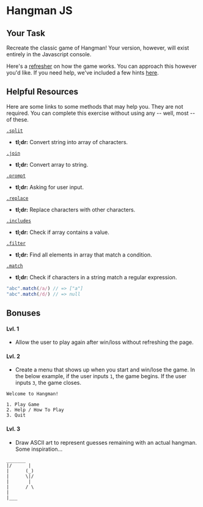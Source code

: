 # Hangman JS

## Your Task

Recreate the classic game of Hangman! Your version, however, will exist entirely in the Javascript console.

Here's a [refresher](https://en.wikipedia.org/wiki/Hangman_(game)) on how the game works. You can approach this however you'd like. If you need help, we've included a few hints [here](https://github.com/ga-wdi-exercises/hangman-lab/blob/master/hints.md).

## Helpful Resources

Here are some links to some methods that may help you. They are not required. You can complete this exercise without using any -- well, most -- of these.

[`.split`](https://developer.mozilla.org/en-US/docs/Web/JavaScript/Reference/Global_Objects/String/split)  
  * **tl;dr:** Convert string into array of characters.

[`.join`](https://developer.mozilla.org/en-US/docs/Web/JavaScript/Reference/Global_Objects/Array/join)
  * **tl;dr:** Convert array to string.

[`.prompt`](https://developer.mozilla.org/en-US/docs/Web/API/Window/prompt)  
  * **tl;dr:** Asking for user input.

[`.replace`](https://developer.mozilla.org/en-US/docs/Web/JavaScript/Reference/Global_Objects/String/replace)  
  * **tl;dr:** Replace characters with other characters.

[`.includes`](https://developer.mozilla.org/en-US/docs/Web/JavaScript/Reference/Global_Objects/Array/filter)  
  * **tl;dr:** Check if array contains a value.

[`.filter`](https://developer.mozilla.org/en-US/docs/Web/JavaScript/Reference/Global_Objects/Array/includes)  
  * **tl;dr:** Find all elements in array that match a condition.

[`.match`](https://developer.mozilla.org/en-US/docs/Web/JavaScript/Reference/Global_Objects/String/match)  
  * **tl;dr:** Check if characters in a string match a regular expression.  

  ```js
  "abc".match(/a/) // => ["a"]
  "abc".match(/d/) // => null
  ```

## Bonuses

#### Lvl. 1

* Allow the user to play again after win/loss without refreshing the page.

#### Lvl. 2

* Create a menu that shows up when you start and win/lose the game. In the below example, if the user inputs `1`, the game begins. If the user inputs `3`, the game closes.

```text
Welcome to Hangman!

1. Play Game
2. Help / How To Play
3. Quit
```

  #### Lvl. 3

* Draw ASCII art to represent guesses remaining with an actual hangman. Some inspiration...

```text
_______
|/      |
|      (_)
|      \|/
|       |
|      / \
|
|___
```
